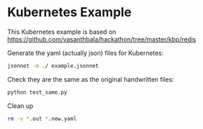 # Kubernetes Example

This Kubernetes example is based on https://github.com/vasanthbala/hackathon/tree/master/kbp/redis

Generate the yaml (actually json) files for Kubernetes:

```sh
jsonnet -m ./ example.jsonnet
```

Check they are the same as the original handwritten files:

```sh
python test_same.py
```

Clean up

```sh
rm -v *.out *.new.yaml
```
